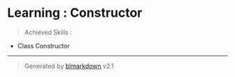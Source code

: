 # Learning : Constructor
> Achieved Skills :

+ Class Constructor

---
> Generated by [blmarkdown](https://github.com/bearaujus/blmarkdown) v2.1